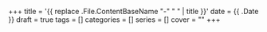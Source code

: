 +++
title = '{{ replace .File.ContentBaseName "-" " " | title }}'
date = {{ .Date }}
draft = true
tags = []
categories = []
series = []
cover = ""
+++

